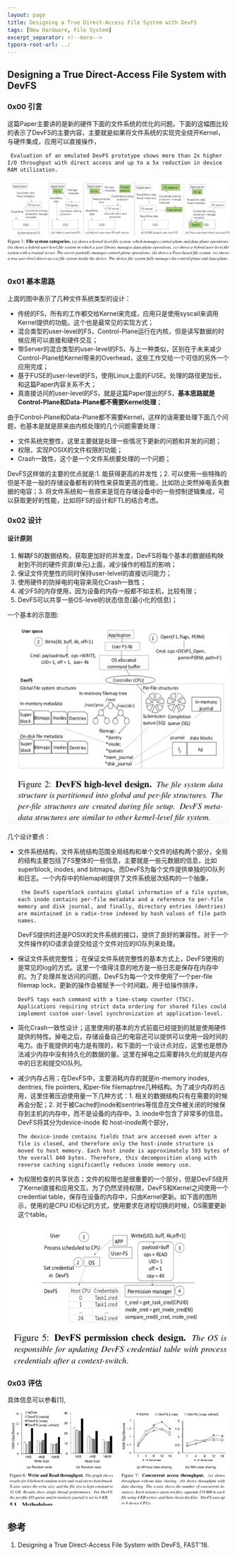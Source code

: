 ```yaml
---
layout: page
title: Designing a True Direct-Access File System with DevFS
tags: [New Hardware, File System]
excerpt_separator: <!--more-->
typora-root-url: ../
---
```


## Designing a True Direct-Access File System with DevFS

### 0x00 引言

  这篇Paper主要讲的是新的硬件下面的文件系统的优化的问题。下面的这幅图比较的表示了DevFS的主要内容，主要就是如果将文件系统的实现完全绕开Kernel，与硬件集成，应用可以直接操作，

```
 Evaluation of an emulated DevFS prototype shows more than 2x higher I/O throughput with direct access and up to a 5x reduction in device RAM utilization.
```

![devfs-serval](/assets/img/devfs-serval.png)



### 0x01 基本思路

  上面的图中表示了几种文件系统类型的设计：

* 传统的FS，所有的工作都交给Kernel来完成，应用只是使用syscall来调用Kernel提供的功能。这个也是最常见的实现方式；
* 混合类型的user-level的FS，Control-Plane运行在内核，但是读写数据的时候应用可以直接和硬件交互；
* 带Server的混合类型的user-level的FS，与上一种类似，区别在于未来减少Control-Plane给Kernel带来的Overhead，这些工作交给一个可信的另外一个应用完成；
* 基于FUSE的user-level的FS，使用Linux上面的FUSE。处理的路径更加长，和这篇Paper内容关系不大；
* 真直接访问的user-level的FS，就是这篇Paper提出的FS，**基本思路就是Control-Plane和Data-Plane都不需要Kernel处理**；

由于Control-Plane和Data-Plane都不需要Kernel，这样的话需要处理下面几个问题，也基本是就是原来由内核处理的几个问题需要处理：

* 文件系统完整性，这里主要就是处理一些情况下更新的问题和并发的问题；
* 权限，实现POSIX的文件权限的功能；
* Crash一致性，这个是一个文件系统要处理的一个问题；

DevFS这样做的主要的优点就是:1. 能获得更高的并发性；2. 可以使用一些特殊的但是不是一般的存储设备都有的特性来获取更高的性能，比如防止突然掉电丢失数据的电容；3. 将文件系统和一些原来是现在存储设备中的一些控制逻辑集成，可以获取更好的性能，比如将FS的设计和FTL的结合考虑。



### 0x02 设计

#### 设计原则

1. 解耦FS的数据结构，获取更加好的并发度，DevFS将每个基本的数据结构映射到不同的硬件资源(单元)上面，减少操作的相互的影响；
2. 保证文件完整性的同时保持user-lelvel的直接访问能力；
3. 使用硬件的防掉电的电容来简化Crash一致性；
4. 减少FS的内存使用，因为设备的内存一般都不如主机，比较有限；
5. DevFS可以共享一些OS-level的状态信息(最小化的信息)；

一个基本的示意图:

![devfs-design](/assets/img/devfs-design.png)

几个设计要点：

* 文件系统结构，文件系统结构范围全局结构和单个文件的结构两个部分，全局的结构主要包括了FS整体的一些信息，主要就是一些元数据的信息，比如superblock, inodes, and bitmaps。而DevFS为每个文件提供单独的IO队列和日志。一个内存中的filemap树提供了文件系统层次结构的一个抽象，

  ```
   the DevFS superblock contains global information of a file system, each inode contains per-file metadata and a reference to per-file memory and disk journal, and finally, directory entries (dentries) are maintained in a radix-tree indexed by hash values of file path names.
  ```

  DevFS提供的还是POSIX的文件系统的接口，提供了良好的兼容性。对于一个文件操作的IO请求会提交给这个文件对应的IO队列来处理。

* 保证文件系统完整性；  在保证文件系统完整性的基本方式上，DevFS使用的是常见的log的方式。这里一个值得注意的地方是一些日志是保存在内存中的。为了处理并发访问的问题，DevFS为每一个文件使用了一个per-file filemap lock，更新的操作会被赋予一个时间戳，用于给操作排序，

  ```
  DevFS tags each command with a time-stamp counter (TSC). Applications requiring strict data ordering for shared files could implement custom user-level synchronization at application-level.
  ```

* 简化Crash一致性设计；这里使用的基本的方式前面已经提到的就是使用硬件提供的特性。掉电之后，存储设备自己的电容还可以提供可以使用一段时间的电力。由于能提供的电力是有限的，和下面的一个设计点对应，这里也是想办法减少内存中没有持久化的数据的量。这里在掉电之后需要持久化的就是内存中的日志和提交IO队列。

* 减少内存占用；在DevFS中，主要消耗内存的就是in-memory inodes, dentries, file pointers, 和per-file filemaptree几种结构。为了减少内存的占用，这里住著压迫使用量一下几种方式：1. 相关的数据结构只有在需要的时候再会分配；2. 对于被Cache的inode和sentries等信息在文件被关闭的时候保存到主机的内存中，而不是设备的内存中。3. inode中包含了非常多的信息。DevFS将其分为device-inode 和 host-inode两个部分，

  ```
  The device-inode contains fields that are accessed even after a file is closed, and therefore only the host-inode structure is moved to host memory. Each host inode is approximately 593 bytes of the overall 840 bytes. Therefore, this decomposition along with reverse caching significantly reduces inode memory use.
  ```

* 为权限检查的共享状态；文件的权限也是很重要的一个部分，但是DevFS绕开了Kernel直接和应用交互。为了仍然坚持权限，DevFS和Kernel之间使用一个 credential table，保存在设备的内存中，只由Kernel更新。如下面的图所示，使用的是CPU ID标记的方式，使用要求在进程切换的时候，OS需要更新这个table。

![devfs-permission](/assets/img/devfs-permission.png)

### 0x03 评估

  具体信息可以参看[1],

![devfs-perf](/assets/img/devfs-perf.png)

## 参考

1. Designing a True Direct-Access File System with DevFS, FAST'18.

